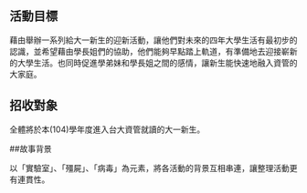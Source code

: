 ## 活動目標

藉由舉辦一系列給大一新生的迎新活動，讓他們對未來的四年大學生活有最初步的認識，並希望藉由學長姐們的協助，他們能夠早點踏上軌道，有準備地去迎接嶄新的大學生活。也同時促進學弟妹和學長姐之間的感情，讓新生能快速地融入資管的大家庭。

## 招收對象

全體將於本(104)學年度進入台大資管就讀的大一新生。

##故事背景

以「實驗室」、「殭屍」、「病毒」為元素，將各活動的背景互相串連，讓整理活動更有連貫性。

